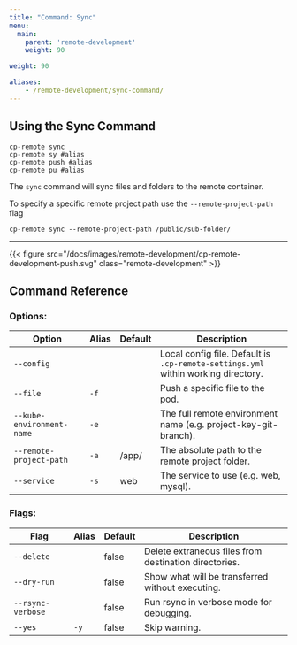 ```yaml
---
title: "Command: Sync"
menu:
  main:
    parent: 'remote-development'
    weight: 90

weight: 90

aliases:
    - /remote-development/sync-command/
---
```

## Using the Sync Command

```
cp-remote sync
cp-remote sy #alias
cp-remote push #alias
cp-remote pu #alias
```

The `sync` command will sync files and folders to the remote container.

To specify a specific remote project path use the `--remote-project-path` flag
```
cp-remote sync --remote-project-path /public/sub-folder/
```

***

{{< figure src="/docs/images/remote-development/cp-remote-development-push.svg" class="remote-development" >}}

## Command Reference

### Options:

Option | Alias | Default | Description
-------|-------|---------|------------
`--config`                         |      |       | Local config file. Default is `.cp-remote-settings.yml` within working directory.
`--file`                           | `-f` |       | Push a specific file to the pod.
`--kube-environment-name`          | `-e` |       | The full remote environment name (e.g. project-key-git-branch).
`--remote-project-path`            | `-a` | /app/ | The absolute path to the remote project folder.
`--service`                        | `-s` | web   | The service to use (e.g. web, mysql).

### Flags:

Flag | Alias | Default | Description
-----|-------|---------|------------
`--delete`        |      | false | Delete extraneous files from destination directories.
`--dry-run`       |      | false | Show what will be transferred without executing.
`--rsync-verbose` |      | false | Run rsync in verbose mode for debugging.
`--yes`           | `-y` | false | Skip warning.
